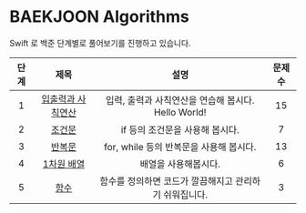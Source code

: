 # BAEKJOON Algorithms
Swift 로 백준 단계별로 풀어보기를 진행하고 있습니다.

|단계|제목|설명|문제수 |
|:---:|:---:|:---:|:---:|
|1|[입출력과 사칙연산](https://github.com/dongyoon1126/Study_algorithms/blob/main/BAEKJOON/%EC%9E%85%EC%B6%9C%EB%A0%A5%EA%B3%BC%20%EC%82%AC%EC%B9%99%EC%97%B0%EC%82%B0/%EC%9E%85%EC%B6%9C%EB%A0%A5%EA%B3%BC%20%EC%82%AC%EC%B9%99%EC%97%B0%EC%82%B0.md)|입력, 출력과 사칙연산을 연습해 봅시다. Hello World!|15|
|2|[조건문](https://github.com/dongyoon1126/Study_algorithms/blob/main/BAEKJOON/%EC%A1%B0%EA%B1%B4%EB%AC%B8/%EC%A1%B0%EA%B1%B4%EB%AC%B8.md)|if 등의 조건문을 사용해 봅시다.|7|
|3|[반복문](https://github.com/dongyoon1126/Study_algorithms/blob/main/BAEKJOON/%EB%B0%98%EB%B3%B5%EB%AC%B8/%EB%B0%98%EB%B3%B5%EB%AC%B8.md)|for, while 등의 반복문을 사용해 봅시다.|13|
|4|[1차원 배열](https://github.com/dongyoon1126/Study_algorithms/blob/main/BAEKJOON/1%EC%B0%A8%EC%9B%90%20%EB%B0%B0%EC%97%B4/1%EC%B0%A8%EC%9B%90%20%EB%B0%B0%EC%97%B4.md)|배열을 사용해봅시다.|6|
|5|[함수](https://github.com/drew105/Study_algorithms/blob/main/BAEKJOON/%ED%95%A8%EC%88%98/%EC%A1%B0%EA%B1%B4%EB%AC%B8.md)|함수를 정의하면 코드가 깔끔해지고 관리하기 쉬워집니다.|3|
